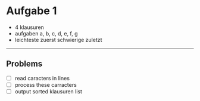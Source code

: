 
# Aufgabe 1

- 4 klausuren
- aufgaben a, b, c, d, e, f, g
- leichteste zuerst schwierige zuletzt

-------------

## Problems

- [ ] read caracters in lines
- [ ] process these carracters
- [ ] output sorted klausuren list
